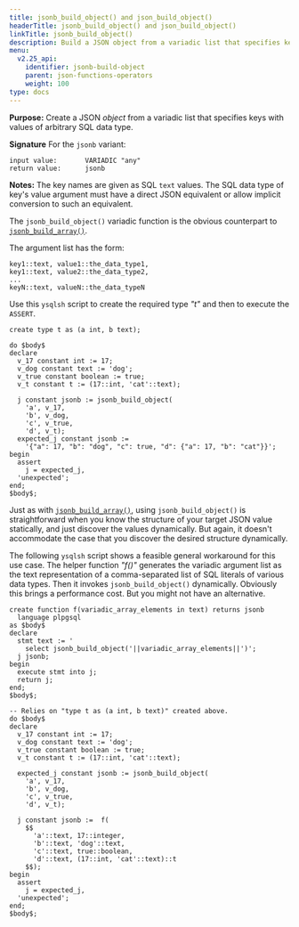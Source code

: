 ```yaml
---
title: jsonb_build_object() and json_build_object()
headerTitle: jsonb_build_object() and json_build_object()
linkTitle: jsonb_build_object()
description: Build a JSON object from a variadic list that specifies keys with values of arbitrary SQL data type.
menu:
  v2.25_api:
    identifier: jsonb-build-object
    parent: json-functions-operators
    weight: 100
type: docs
---
```


**Purpose:** Create a JSON _object_ from a variadic list that specifies keys with values of arbitrary SQL data type.

**Signature** For the `jsonb` variant:

```
input value:       VARIADIC "any"
return value:      jsonb
```

**Notes:** The key names are given as SQL `text` values. The SQL data type of key's value argument must have a direct JSON equivalent or allow implicit conversion to such an equivalent.

The `jsonb_build_object()` variadic function is the obvious counterpart to [`jsonb_build_array()`](../jsonb-build-array).

The argument list has the form:

```
key1::text, value1::the_data_type1,
key1::text, value2::the_data_type2,
...
keyN::text, valueN::the_data_typeN
```

Use this `ysqlsh` script to create the required type _"t"_ and then to execute the `ASSERT`.

```plpgsql
create type t as (a int, b text);

do $body$
declare
  v_17 constant int := 17;
  v_dog constant text := 'dog';
  v_true constant boolean := true;
  v_t constant t := (17::int, 'cat'::text);

  j constant jsonb := jsonb_build_object(
    'a', v_17,
    'b', v_dog,
    'c', v_true,
    'd', v_t);
  expected_j constant jsonb :=
    '{"a": 17, "b": "dog", "c": true, "d": {"a": 17, "b": "cat"}}';
begin
  assert
    j = expected_j,
  'unexpected';
end;
$body$;
```

Just as with [`jsonb_build_array()`](../jsonb-build-array), using `jsonb_build_object()` is straightforward when you know the structure of your target JSON value statically, and just discover the values dynamically. But again, it doesn't accommodate the case that you discover the desired structure dynamically.

The following `ysqlsh` script shows a feasible general workaround for this use case. The helper function _"f()"_ generates the variadic argument list as the text representation of a comma-separated list of SQL literals of various data types. Then it invokes `jsonb_build_object()` dynamically. Obviously this brings a performance cost. But you might not have an alternative.

```plpgsql
create function f(variadic_array_elements in text) returns jsonb
  language plpgsql
as $body$
declare
  stmt text := '
    select jsonb_build_object('||variadic_array_elements||')';
  j jsonb;
begin
  execute stmt into j;
  return j;
end;
$body$;

-- Relies on "type t as (a int, b text)" created above.
do $body$
declare
  v_17 constant int := 17;
  v_dog constant text := 'dog';
  v_true constant boolean := true;
  v_t constant t := (17::int, 'cat'::text);

  expected_j constant jsonb := jsonb_build_object(
    'a', v_17,
    'b', v_dog,
    'c', v_true,
    'd', v_t);

  j constant jsonb :=  f(
    $$
      'a'::text, 17::integer,
      'b'::text, 'dog'::text,
      'c'::text, true::boolean,
      'd'::text, (17::int, 'cat'::text)::t
    $$);
begin
  assert
    j = expected_j,
  'unexpected';
end;
$body$;
```
